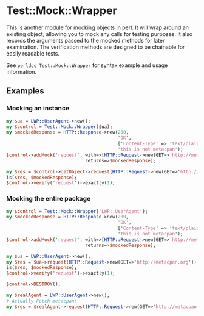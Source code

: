 Test::Mock::Wrapper
===================

This is another module for mocking objects in perl. It will wrap around
an existing object, allowing you to mock any calls for testing purposes.
It also records the arguments passed to the mocked methods for later
examination. The verification methods are designed to be chainable for
easily readable tests.

See `perldoc Test::Mock::Wrapper` for syntax example and usage information.

## Examples

### Mocking an instance
```perl
my $ua = LWP::UserAgent->new();
my $control = Test::Mock::Wrapper($ua);
my $mockedResponse = HTTP::Response->new(200, 
                                         'OK', 
                                         ['Content-Type' => 'text/plain'], 
                                         'this is not metacpan');
$control->addMock('request', with=>[HTTP::Request->new(GET=>'http://metacpan.org')], 
                             returns=>$mockedResponse);

my $res = $control->getObject->request(HTTP::Request->new(GET=>'http://metacpan.org'));
is($res, $mockedResponse);
$control->verify('request')->exactly(1);
```

### Mocking the entire package

```perl
my $control = Test::Mock::Wrapper('LWP::UserAgent');
my $mockedResponse = HTTP::Response->new(200,
                                         'OK', 
                                         ['Content-Type' => 'text/plain'],
                                         'this is not metacpan');
$control->addMock('request', with=>[HTTP::Request->new(GET=>'http://metacpan.org')], 
                             returns=>$mockedResponse);

my $ua = LWP::UserAgent->new();
my $res = $ua->request(HTTP::Request->new(GET=>'http://metacpan.org'));
is($res, $mockedResponse);
$control->verify('request')->exactly(1);

$control->DESTROY();

my $realAgent = LWP::UserAgent->new();
# Actually Fetch metacpan!
my $res = $realAgent->request(HTTP::Request->new(GET=>'http://metacpan.org'));

